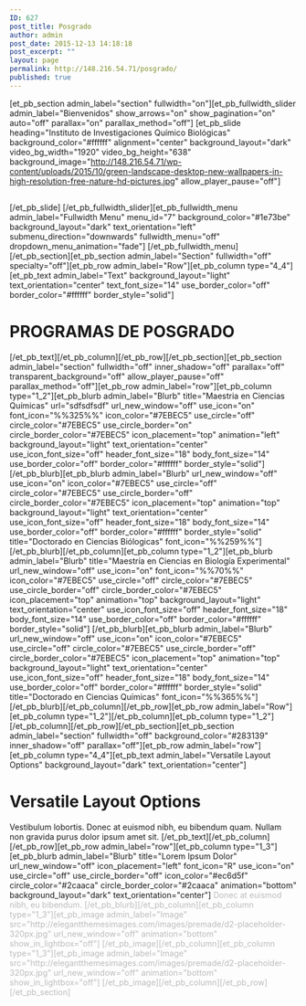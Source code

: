 ```yaml
---
ID: 627
post_title: Posgrado
author: admin
post_date: 2015-12-13 14:18:18
post_excerpt: ""
layout: page
permalink: http://148.216.54.71/posgrado/
published: true
---
```

[et_pb_section admin_label="section" fullwidth="on"][et_pb_fullwidth_slider admin_label="Bienvenidos" show_arrows="on" show_pagination="on" auto="off" parallax="on" parallax_method="off"] [et_pb_slide heading="Instituto de Investigaciones Químico Biológicas" background_color="#ffffff" alignment="center" background_layout="dark" video_bg_width="1920" video_bg_height="638" background_image="http://148.216.54.71/wp-content/uploads/2015/10/green-landscape-desktop-new-wallpapers-in-high-resolution-free-nature-hd-pictures.jpg" allow_player_pause="off"]
<h2></h2>
[/et_pb_slide] [/et_pb_fullwidth_slider][et_pb_fullwidth_menu admin_label="Fullwidth Menu" menu_id="7" background_color="#1e73be" background_layout="dark" text_orientation="left" submenu_direction="downwards" fullwidth_menu="off" dropdown_menu_animation="fade"] [/et_pb_fullwidth_menu][/et_pb_section][et_pb_section admin_label="Section" fullwidth="off" specialty="off"][et_pb_row admin_label="Row"][et_pb_column type="4_4"][et_pb_text admin_label="Text" background_layout="light" text_orientation="center" text_font_size="14" use_border_color="off" border_color="#ffffff" border_style="solid"]
<h1>PROGRAMAS DE POSGRADO</h1>
[/et_pb_text][/et_pb_column][/et_pb_row][/et_pb_section][et_pb_section admin_label="section" fullwidth="off" inner_shadow="off" parallax="off" transparent_background="off" allow_player_pause="off" parallax_method="off"][et_pb_row admin_label="row"][et_pb_column type="1_2"][et_pb_blurb admin_label="Blurb" title="Maestria en Ciencias Químicas" url="sdfsdfsdf" url_new_window="off" use_icon="on" font_icon="%%325%%" icon_color="#7EBEC5" use_circle="off" circle_color="#7EBEC5" use_circle_border="on" circle_border_color="#7EBEC5" icon_placement="top" animation="left" background_layout="light" text_orientation="center" use_icon_font_size="off" header_font_size="18" body_font_size="14" use_border_color="off" border_color="#ffffff" border_style="solid"] [/et_pb_blurb][et_pb_blurb admin_label="Blurb" url_new_window="off" use_icon="on" icon_color="#7EBEC5" use_circle="off" circle_color="#7EBEC5" use_circle_border="off" circle_border_color="#7EBEC5" icon_placement="top" animation="top" background_layout="light" text_orientation="center" use_icon_font_size="off" header_font_size="18" body_font_size="14" use_border_color="off" border_color="#ffffff" border_style="solid" title="Doctorado en Ciencias Biólogicas" font_icon="%%259%%"] [/et_pb_blurb][/et_pb_column][et_pb_column type="1_2"][et_pb_blurb admin_label="Blurb" title="Maestría en Ciencias en Biología Experimental" url_new_window="off" use_icon="on" font_icon="%%70%%" icon_color="#7EBEC5" use_circle="off" circle_color="#7EBEC5" use_circle_border="off" circle_border_color="#7EBEC5" icon_placement="top" animation="top" background_layout="light" text_orientation="center" use_icon_font_size="off" header_font_size="18" body_font_size="14" use_border_color="off" border_color="#ffffff" border_style="solid"] [/et_pb_blurb][et_pb_blurb admin_label="Blurb" url_new_window="off" use_icon="on" icon_color="#7EBEC5" use_circle="off" circle_color="#7EBEC5" use_circle_border="off" circle_border_color="#7EBEC5" icon_placement="top" animation="top" background_layout="light" text_orientation="center" use_icon_font_size="off" header_font_size="18" body_font_size="14" use_border_color="off" border_color="#ffffff" border_style="solid" title="Doctorado en Ciencias Químicas" font_icon="%%365%%"] [/et_pb_blurb][/et_pb_column][/et_pb_row][et_pb_row admin_label="Row"][et_pb_column type="1_2"][/et_pb_column][et_pb_column type="1_2"][/et_pb_column][/et_pb_row][/et_pb_section][et_pb_section admin_label="section" fullwidth="off" background_color="#283139" inner_shadow="off" parallax="off"][et_pb_row admin_label="row"][et_pb_column type="4_4"][et_pb_text admin_label="Versatile Layout Options" background_layout="dark" text_orientation="center"]
<h1>Versatile Layout Options</h1>
Vestibulum lobortis. Donec at euismod nibh, eu bibendum quam. Nullam non gravida purus dolor ipsum amet sit. [/et_pb_text][/et_pb_column][/et_pb_row][et_pb_row admin_label="row"][et_pb_column type="1_3"][et_pb_blurb admin_label="Blurb" title="Lorem Ipsum Dolor" url_new_window="off" icon_placement="left" font_icon="R" use_icon="on" use_circle="off" use_circle_border="off" icon_color="#ec6d5f" circle_color="#2caaca" circle_border_color="#2caaca" animation="bottom" background_layout="dark" text_orientation="center"] <span style="color: #bbbbbb;">Donec at euismod nibh, eu bibendum. [/et_pb_blurb][/et_pb_column][et_pb_column type="1_3"][et_pb_image admin_label="Image" src="http://elegantthemesimages.com/images/premade/d2-placeholder-320px.jpg" url_new_window="off" animation="bottom" show_in_lightbox="off"] [/et_pb_image][/et_pb_column][et_pb_column type="1_3"][et_pb_image admin_label="Image" src="http://elegantthemesimages.com/images/premade/d2-placeholder-320px.jpg" url_new_window="off" animation="bottom" show_in_lightbox="off"] [/et_pb_image][/et_pb_column][/et_pb_row][/et_pb_section]</span>